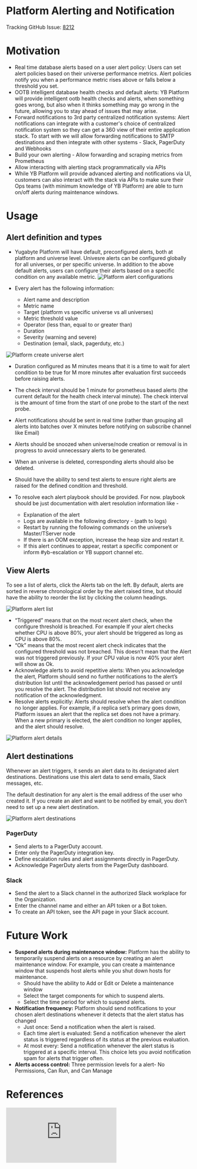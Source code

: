 # Platform Alerting and Notification

Tracking GitHub Issue: [8212](https://github.com/yugabyte/yugabyte-db/issues/8212)


# Motivation
* Real time database alerts based on a user alert policy: Users can set alert policies based on their universe performance metrics. Alert policies notify you when a performance metric rises above or falls below a threshold you set. 
* OOTB intelligent database health checks and default alerts: YB Platform will provide intelligent ootb health checks and alerts, when something goes wrong, but also when it thinks something may go wrong in the future, allowing you to stay ahead of issues that may arise. 
* Forward notifications to 3rd party centralized notification systems: Alert notifications can integrate with a customer's choice of centralized notification system so they can get a 360 view of their entire application stack. To start with we will allow forwarding notifications to SMTP destinations and then integrate with other systems - Slack, PagerDuty and Webhooks
* Build your own alerting - Allow forwarding and scraping metrics from Prometheus
* Allow interacting with alerting stack programmatically via APIs	
* While YB Platform will provide advanced alerting and notifications via UI, customers can also interact with the stack via APIs to make sure their Ops teams (with minimum knowledge of YB Platform) are able to turn on/off alerts during maintenance windows. 


# Usage

## Alert definition and types
* Yugabyte Platform will have default, preconfigured alerts, both at platform and universe level. Univesre alerts can be configured globally for all universes, or per specific universe. In addition to the above default alerts, users can configure their alerts based on a specific condition on any available metric. 
![Platform alert configurations](https://github.com/ymahajan/yugabyte-db/blob/current-roadmap-updates/architecture/design/images/platform-alert-configurations.png)

* Every alert has the following information:
    * Alert name and description
    * Metric name
    * Target (platform vs specific universe vs all universes)
    * Metric threshold value
    * Operator (less than, equal to or greater than)
    * Duration
    * Severity (warning and severe)
    * Destination (email, slack, pagerduty, etc.)
    
![Platform create universe alert](https://github.com/ymahajan/yugabyte-db/blob/current-roadmap-updates/architecture/design/images/platform-create-universe-alert.png) 

* Duration configured as M minutes means that it is a time to wait for alert condition to be true for M more minutes after evaluation first succeeds before raising alerts.
* The check interval should be 1 minute for prometheus based alerts (the current default for the health check interval minute). The check interval is the amount of time from the start of one probe to the start of the next probe.

* Alert notifications should be sent in real time (rather than grouping all alerts into batches over X minutes before notifying on subscribe channel like Email)
* Alerts should be snoozed when universe/node creation or removal is in progress to avoid unnecessary alerts to be generated.
* When an universe is deleted, corresponding alerts should also be deleted.
* Should have the ability to send test alerts to ensure right alerts are raised for the defined condition and threshold.
* To resolve each alert playbook should be provided. For now. playbook should be just documentation with alert resolution information like - 
  * Explanation of the alert
  * Logs are available in the following directory - (path to logs)
  * Restart by running the following commands on the universe’s Master/TServer node
  * If there is an OOM exception, increase the heap size and restart it. 
  * If this alert continues to appear, restart a specific component or inform #yb-escalation or YB support channel etc.

## View Alerts
To see a list of alerts, click the Alerts tab on the left. By default, alerts are sorted in reverse chronological order by the alert raised time, but should have the ability to reorder the list by clicking the column headings. 

![Platform alert list](https://github.com/ymahajan/yugabyte-db/blob/current-roadmap-updates/architecture/design/images/platform-alert-list.png)


* “Triggered” means that on the most recent alert check, when the configure threshold is breached. For example If your alert checks whether CPU is above 80%, your alert should be triggered as long as CPU is above 80%.
* “Ok” means that the most recent alert check indicates that the configured threshold was not breached. This doesn’t mean that the Alert was not triggered previously. If your CPU value is now 40% your alert will show as Ok.
* Acknowledge alerts to avoid repetitive alerts: When you acknowledge the alert, Platform should send no further notifications to the alert’s distribution list until the acknowledgement period has passed or until you resolve the alert. The distribution list should not receive any notification of the acknowledgment.
* Resolve alerts explicitly: Alerts should resolve when the alert condition no longer applies. For example, if a replica set’s primary goes down, Platform issues an alert that the replica set does not have a primary. When a new primary is elected, the alert condition no longer applies, and the alert should resolve.

![Platform alert details](https://github.com/ymahajan/yugabyte-db/blob/current-roadmap-updates/architecture/design/images/platform-alert-details.png)

## Alert destinations

Whenever an alert triggers, it sends an alert data to its designated alert destinations. Destinations use this alert data to send emails, Slack messages, etc.

The default destination for any alert is the email address of the user who created it. If you create an alert and want to be notified by email, you don’t need to set up a new alert destination.

![Platform alert destinations](https://github.com/ymahajan/yugabyte-db/blob/current-roadmap-updates/architecture/design/images/platform-alert-destinations.png)

### PagerDuty
* Send alerts to a PagerDuty account. 
* Enter only the PagerDuty integration key. 
* Define escalation rules and alert assignments directly in PagerDuty.
* Acknowledge PagerDuty alerts from the PagerDuty dashboard.

### Slack
* Send the alert to a Slack channel in the authorized Slack workplace for the Organization.
* Enter the channel name and either an API token or a Bot token.
* To create an API token, see the API page in your Slack account.
 

# Future Work
* **Suspend alerts during maintenance window:** Platform has the ability to temporarily suspend alerts on a resource by creating an alert maintenance window. For example, you can create a maintenance window that suspends host alerts while you shut down hosts for maintenance.
  * Should have the ability to Add or Edit or Delete a maintenance window
  * Select the target components for which to suspend alerts.
  * Select the time period for which to suspend alerts.
* **Notification frequency:** Platform should send notifications to your chosen alert destinations whenever it detects that the alert status has changed
  * Just once: Send a notification when the alert is raised.
  * Each time alert is evaluated: Send a notification whenever the alert status is triggered regardless of its status at the previous evaluation.
  * At most every: Send a notification whenever the alert status is triggered at a specific interval. This choice lets you avoid notification spam for alerts that trigger often.
* **Alerts access control:** Three permission levels for a alert- No Permissions, Can Run, and Can Manage 

# References

[![Analytics](https://yugabyte.appspot.com/UA-104956980-4/architecture/design/platform-alerting-and-notification.md?pixel&useReferer)](https://github.com/yugabyte/ga-beacon)
